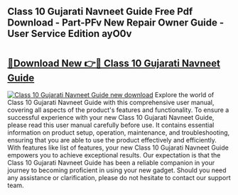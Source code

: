 ## Class 10 Gujarati Navneet Guide Free Pdf Download - Part-PFv New Repair Owner Guide - User Service Edition ayO0v

# <h2><a href="http://bc55172.oget.top/?id=Class+10+Gujarati+Navneet+Guide">🔗Download New 👉🔴 Class 10 Gujarati Navneet Guide</a></h2>

[![Class 10 Gujarati Navneet Guide new download](https://i.imgur.com/5g1atiW.png)](http://bc55172.oget.top/?id=Class+10+Gujarati+Navneet+Guide)
Explore the world of Class 10 Gujarati Navneet Guide with this comprehensive user manual, covering all aspects of the product's features and functionality. To ensure a successful experience with your new Class 10 Gujarati Navneet Guide, please read this user manual carefully before use. It contains essential information on product setup, operation, maintenance, and troubleshooting, ensuring that you are able to use the product effectively and efficiently. With features like list of features, your new Class 10 Gujarati Navneet Guide empowers you to achieve exceptional results. Our expectation is that the Class 10 Gujarati Navneet Guide has been a reliable companion in your journey to becoming proficient in using your new gadget. Should you need any assistance or clarification, please do not hesitate to contact our support team.
